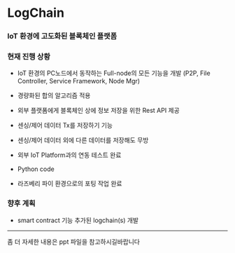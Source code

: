 # LogChain

### IoT 환경에 고도화된 블록체인 플랫폼

### 현재 진행 상황
- IoT 환경의 PC노드에서 동작하는 Full-node의 모든 기능을 개발 (P2P, File Controller, Service Framework, Node Mgr)

- 경량화된 합의 알고리즘 적용

- 외부 플랫폼에게 블록체인 상에 정보 저장을 위한 Rest API 제공 

- 센싱/제어 데이터 Tx를 저장하기 기능

- 센싱/제어 데이터 외에 다른 데이터를 저장해도 무방

- 외부 IoT Platform과의 연동 테스트 완료 

- Python code

- 라즈베리 파이 환경으로의 포팅 작업 완료

### 향후 계획
- smart contract 기능 추가된 logchain(s) 개발
---
좀 더 자세한 내용은 ppt 파일을 참고하시길바랍니다
